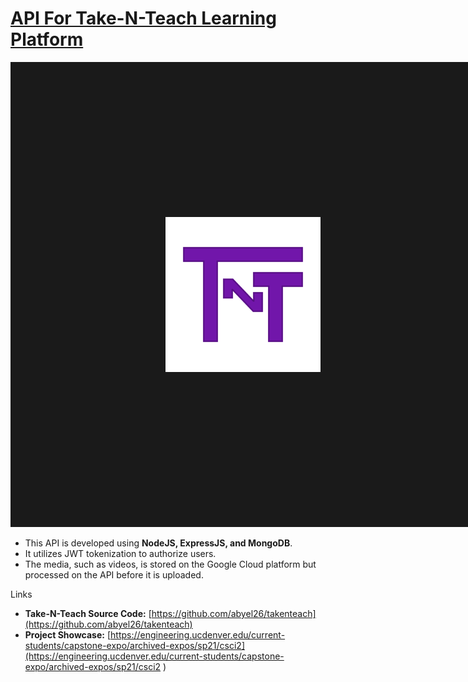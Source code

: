 # [API For Take-N-Teach Learning Platform](https://engineering.ucdenver.edu/current-students/capstone-expo/archived-expos/sp21/csci2)
<p align="center">
<a href="https://engineering.ucdenver.edu/current-students/capstone-expo/archived-expos/sp21/csci2" target="_blank"><img src="thumbnail_image.png" 
alt="IMAGE ALT TEXT HERE" width="248"  border="248"/></a>
 </p>
 
* This API is developed using **NodeJS, ExpressJS, and MongoDB**. 
* It utilizes JWT tokenization to authorize users. 
* The media, such as videos, is stored on the Google Cloud platform but processed on the API before it is uploaded. 


Links
* **Take-N-Teach Source Code:** [https://github.com/abyel26/takenteach](https://github.com/abyel26/takenteach)
* **Project Showcase:** [https://engineering.ucdenver.edu/current-students/capstone-expo/archived-expos/sp21/csci2](https://engineering.ucdenver.edu/current-students/capstone-expo/archived-expos/sp21/csci2
)




